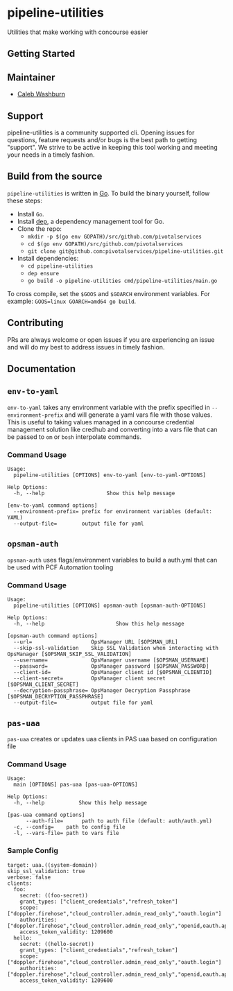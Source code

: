 # pipeline-utilities
Utilities that make working with concourse easier

## Getting Started

## Maintainer

* [Caleb Washburn](https://github.com/calebwashburn)

## Support

pipeline-utilities is a community supported cli.  Opening issues for questions, feature requests and/or bugs is the best path to getting "support".  We strive to be active in keeping this tool working and meeting your needs in a timely fashion.

## Build from the source

`pipeline-utilities` is written in [Go](https://golang.org/).
To build the binary yourself, follow these steps:

* Install `Go`.
* Install [dep](https://github.com/golang/dep), a dependency management tool for Go.
* Clone the repo:
  - `mkdir -p $(go env GOPATH)/src/github.com/pivotalservices`
  - `cd $(go env GOPATH)/src/github.com/pivotalservices`
  - `git clone git@github.com:pivotalservices/pipeline-utilities.git`
* Install dependencies:
  - `cd pipeline-utilities`
  - `dep ensure`
  - `go build -o pipeline-utilities cmd/pipeline-utilities/main.go`

To cross compile, set the `$GOOS` and `$GOARCH` environment variables.
For example: `GOOS=linux GOARCH=amd64 go build`.


## Contributing

PRs are always welcome or open issues if you are experiencing an issue and will do my best to address issues in timely fashion.

## Documentation

## `env-to-yaml`

`env-to-yaml` takes any environment variable with the prefix specified in `--environment-prefix` and will generate a yaml vars file with those values.  This is useful to taking values managed in a concourse credential management solution like credhub and converting into a vars file that can be passed to `om` or `bosh` interpolate commands.

### Command Usage

```
Usage:
  pipeline-utilities [OPTIONS] env-to-yaml [env-to-yaml-OPTIONS]

Help Options:
  -h, --help                    Show this help message

[env-to-yaml command options]
  --environment-prefix= prefix for environment variables (default: YAML)
  --output-file=        output file for yaml
```


## `opsman-auth`

`opsman-auth` uses flags/environment variables to build a auth.yml that can be used with PCF Automation tooling

### Command Usage

```
Usage:
  pipeline-utilities [OPTIONS] opsman-auth [opsman-auth-OPTIONS]

Help Options:
  -h, --help                       Show this help message

[opsman-auth command options]
  --url=                   OpsManager URL [$OPSMAN_URL]
  --skip-ssl-validation    Skip SSL Validation when interacting with OpsManager [$OPSMAN_SKIP_SSL_VALIDATION]
  --username=              OpsManager username [$OPSMAN_USERNAME]
  --password=              OpsManager password [$OPSMAN_PASSWORD]
  --client-id=             OpsManager client id [$OPSMAN_CLIENTID]
  --client-secret=         OpsManager client secret [$OPSMAN_CLIENT_SECRET]
  --decryption-passphrase= OpsManager Decryption Passphrase [$OPSMAN_DECRYPTION_PASSPHRASE]
  --output-file=           output file for yaml
```

## `pas-uaa`

`pas-uaa` creates or updates uaa clients in PAS uaa based on configuration file

### Command Usage

```
Usage:
  main [OPTIONS] pas-uaa [pas-uaa-OPTIONS]

Help Options:
  -h, --help           Show this help message

[pas-uaa command options]
      --auth-file=      path to auth file (default: auth/auth.yml)
  -c, --config=    path to config file
  -l, --vars-file= path to vars file
```

### Sample Config

```
target: uaa.((system-domain))
skip_ssl_validation: true
verbose: false
clients:
  foo:
    secret: ((foo-secret))
    grant_types: ["client_credentials","refresh_token"]
    scope: ["doppler.firehose","cloud_controller.admin_read_only","oauth.login"]
    authorities: ["doppler.firehose","cloud_controller.admin_read_only","openid,oauth.approvals"]
    access_token_validity: 1209600
  hello:
    secret: ((hello-secret))
    grant_types: ["client_credentials","refresh_token"]
    scope: ["doppler.firehose","cloud_controller.admin_read_only","oauth.login"]
    authorities: ["doppler.firehose","cloud_controller.admin_read_only","openid,oauth.approvals"]
    access_token_validity: 1209600
```
